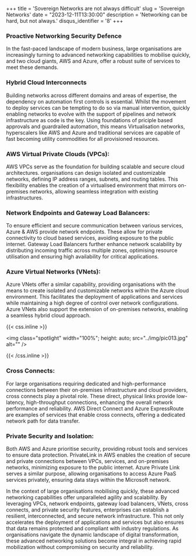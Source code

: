 +++
title = 'Sovereign Networks are not always difficult'
slug = 'Sovereign Networks'
date = "2023-12-11T13:30:00"
description = 'Networking can be hard, but not always.'
disqus_identifier = '8'
+++

### Proactive Networking Security Defence

In the fast-paced landscape of modern business, large organisations are increasingly turning to advanced networking capabilities to mobilise quickly, and two cloud giants, AWS and Azure, offer a robust suite of services to meet these demands.

### Hybrid Cloud Interconnects

Building networks across different domains and areas of expertise, the dependency on automation first controls is essential.
Whilst the movement to deploy services can be tempting to do so via manual intervention, quickly enabling networks to evolve with the support of pipelines and network infrastructure as code is the key. Using foundations of priciple based approvals and guardrailed automation, this means Virtualisation networks, hyperscalers like AWS and Azure and traditional services are capable of fast becoming utility commodities for all provisioned resources.

### AWS Virtual Private Clouds (VPCs):

AWS VPCs serve as the foundation for building scalable and secure cloud architectures. organisations can design isolated and customizable networks, defining IP address ranges, subnets, and routing tables. This flexibility enables the creation of a virtualised environment that mirrors on-premises networks, allowing seamless integration with existing infrastructures.

### Network Endpoints and Gateway Load Balancers:

To ensure efficient and secure communication between various services, Azure & AWS provide network endpoints. These allow for private connectivity to cloud based services, avoiding exposure to the public internet. Gateway Load Balancers further enhance network scalability by distributing incoming traffic across multiple zones, optimising resource utilisation and ensuring high availability for critical applications.

### Azure Virtual Networks (VNets):

Azure VNets offer a similar capability, providing organisations with the means to create isolated and customizable networks within the Azure cloud environment. This facilitates the deployment of applications and services while maintaining a high degree of control over network configurations. Azure VNets also support the extension of on-premises networks, enabling a seamless hybrid cloud approach.

{{< css.inline >}}

<img class="spotlight" width="100%";
height: auto;
src="../img/pic013.jpg"
alt="" />

{{< /css.inline >}}

### Cross Connects:

For large organisations requiring dedicated and high-performance connections between their on-premises infrastructure and cloud providers, cross connects play a pivotal role. These direct, physical links provide low-latency, high-throughput connections, enhancing the overall network performance and reliability. AWS Direct Connect and Azure ExpressRoute are examples of services that enable cross connects, offering a dedicated network path for data transfer.

### Private Security and Isolation:

Both AWS and Azure prioritise security, providing robust tools and services to ensure data protection. PrivateLink in AWS enables the creation of secure and private connections between VPCs, services, and on-premises networks, minimizing exposure to the public internet. Azure Private Link serves a similar purpose, allowing organisations to access Azure PaaS services privately, ensuring data stays within the Microsoft network.

In the context of large organisations mobilising quickly, these advanced networking capabilities offer unparalleled agility and scalability. By leveraging VPCs, network endpoints, gateway load balancers, VNets, cross connects, and private security features, enterprises can establish a resilient, interconnected, and secure network infrastructure. This not only accelerates the deployment of applications and services but also ensures that data remains protected and compliant with industry regulations. As organisations navigate the dynamic landscape of digital transformation, these advanced networking solutions become integral in achieving rapid mobilization without compromising on security and reliability.
